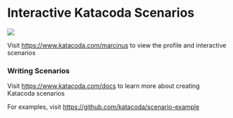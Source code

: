 # Interactive Katacoda Scenarios

[![](http://shields.katacoda.com/katacoda/marcinus/count.svg)](https://www.katacoda.com/marcinus "Get your profile on Katacoda.com")

Visit https://www.katacoda.com/marcinus to view the profile and interactive scenarios

### Writing Scenarios
Visit https://www.katacoda.com/docs to learn more about creating Katacoda scenarios

For examples, visit https://github.com/katacoda/scenario-example
